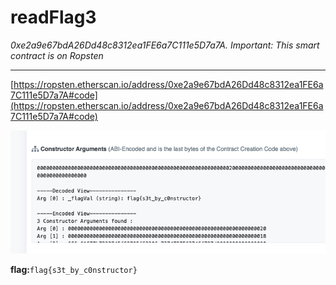 # readFlag3

*0xe2a9e67bdA26Dd48c8312ea1FE6a7C111e5D7a7A. Important: This smart contract is on Ropsten*

---

[https://ropsten.etherscan.io/address/0xe2a9e67bdA26Dd48c8312ea1FE6a7C111e5D7a7A#code](https://ropsten.etherscan.io/address/0xe2a9e67bdA26Dd48c8312ea1FE6a7C111e5D7a7A#code)

![image-20210923154202557](CTF/PBjarCTF2021/Misc/assets/readFlag3.png)

**flag:**`flag{s3t_by_c0nstructor}`

